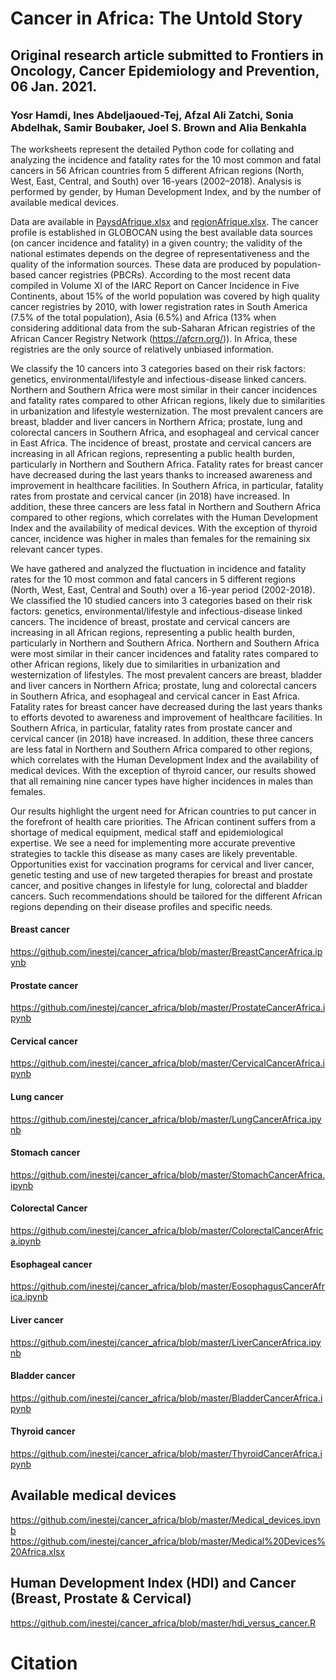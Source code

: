 # Cancer in Africa: The Untold Story
## Original research article submitted to Frontiers in Oncology, Cancer Epidemiology and Prevention, 06 Jan. 2021. 
### Yosr Hamdi, Ines Abdeljaoued-Tej, Afzal Ali Zatchi, Sonia Abdelhak, Samir Boubaker, Joel S. Brown and Alia Benkahla

The worksheets represent the detailed Python code for collating and analyzing the incidence and fatality rates for the 10 most common and fatal cancers in 56 African countries from 5 different African regions (North, West, East, Central, and South) over 16-years (2002–2018). Analysis is performed by gender, by Human Development Index, and by the number of available medical devices. 

Data are available in [PaysdAfrique.xlsx](https://github.com/inestej/cancer_africa/blob/master/PaysdAfrique.xlsx) and [regionAfrique.xlsx](https://github.com/inestej/cancer_africa/blob/master/regionsAfrique.xlsx). 
The cancer profile is established in GLOBOCAN using the best available data sources (on cancer incidence and fatality) in a given country; the validity of the national estimates depends on the degree of representativeness and the quality of the information sources. These data are produced by population-based cancer registries (PBCRs). According to the most recent data compiled in Volume XI of the IARC Report on Cancer Incidence in Five Continents, about 15% of the world population was covered by high quality cancer registries by 2010, with lower registration rates in South America (7.5% of the total population), Asia (6.5%) and Africa (13% when considering additional data from the sub-Saharan African registries of the African Cancer Registry Network (https://afcrn.org/)). In Africa, these registries are the only source of relatively unbiased information. 

We classify the 10 cancers into 3 categories based on their risk factors: genetics, environmental/lifestyle and infectious-disease linked cancers. Northern and Southern Africa were most similar in their cancer incidences and fatality rates compared to other African regions, likely due to similarities in urbanization and lifestyle westernization. The most prevalent cancers are breast, bladder and liver cancers in Northern Africa; prostate, lung and colorectal cancers in Southern Africa, and esophageal and cervical cancer in East Africa. The incidence of breast, prostate and cervical cancers are increasing in all African regions, representing a public health burden, particularly in Northern and Southern Africa. Fatality rates for breast cancer have decreased during the last years thanks to increased awareness and improvement in healthcare facilities. In Southern Africa, in particular, fatality rates from prostate and cervical cancer (in 2018) have increased.  In addition, these three cancers are less fatal in Northern and Southern Africa compared to other regions, which correlates with the Human Development Index and the availability of medical devices. With the exception of thyroid cancer, incidence was higher in males than females for the remaining six relevant cancer types. 

We have gathered and analyzed the fluctuation in incidence and fatality rates for the 10 most common and fatal cancers in 5 different regions (North, West, East, Central and South) over a 16-year period (2002-2018). We classified the 10 studied cancers into 3 categories based on their risk factors: genetics, environmental/lifestyle and infectious-disease linked cancers. The incidence of breast, prostate and cervical cancers are increasing in all African regions, representing a public health burden, particularly in Northern and Southern Africa. Northern and Southern Africa were most similar in their cancer incidences and fatality rates compared to other African regions, likely due to similarities in urbanization and westernization of lifestyles. The most prevalent cancers are breast, bladder and liver cancers in Northern Africa; prostate, lung and colorectal cancers in Southern Africa, and esophageal and cervical cancer in East Africa. Fatality rates for breast cancer have decreased during the last years thanks to efforts devoted to awareness and improvement of healthcare facilities. In Southern Africa, in particular, fatality rates from prostate cancer and cervical cancer (in 2018) have increased.  In addition, these three cancers are less fatal in Northern and Southern Africa compared to other regions, which correlates with the Human Development Index and the availability of medical devices. With the exception of thyroid cancer, our results showed that all  remaining nine cancer types have higher incidences in males than females. 

Our results highlight the urgent need for African countries to put cancer in the forefront of health care priorities. The African continent suffers from a shortage of medical equipment, medical staff and epidemiological expertise. We see a need for implementing more accurate preventive strategies to tackle this disease as many cases are likely preventable. Opportunities exist for vaccination programs for cervical and liver cancer, genetic testing and use of new targeted therapies for breast and prostate cancer, and positive changes in lifestyle for lung, colorectal and bladder cancers. Such recommendations should be tailored for the different African regions depending on their disease profiles and specific needs. 


#### Breast cancer
https://github.com/inestej/cancer_africa/blob/master/BreastCancerAfrica.ipynb

#### Prostate cancer
https://github.com/inestej/cancer_africa/blob/master/ProstateCancerAfrica.ipynb

#### Cervical cancer
https://github.com/inestej/cancer_africa/blob/master/CervicalCancerAfrica.ipynb

#### Lung cancer
https://github.com/inestej/cancer_africa/blob/master/LungCancerAfrica.ipynb

#### Stomach cancer
https://github.com/inestej/cancer_africa/blob/master/StomachCancerAfrica.ipynb

#### Colorectal Cancer
https://github.com/inestej/cancer_africa/blob/master/ColorectalCancerAfrica.ipynb

#### Esophageal cancer
https://github.com/inestej/cancer_africa/blob/master/EosophagusCancerAfrica.ipynb

#### Liver cancer
https://github.com/inestej/cancer_africa/blob/master/LiverCancerAfrica.ipynb

#### Bladder cancer
https://github.com/inestej/cancer_africa/blob/master/BladderCancerAfrica.ipynb 


#### Thyroid cancer
https://github.com/inestej/cancer_africa/blob/master/ThyroidCancerAfrica.ipynb

## Available medical devices
https://github.com/inestej/cancer_africa/blob/master/Medical_devices.ipynb
https://github.com/inestej/cancer_africa/blob/master/Medical%20Devices%20Africa.xlsx

## Human Development Index (HDI) and Cancer (Breast, Prostate & Cervical)
https://github.com/inestej/cancer_africa/blob/master/hdi_versus_cancer.R

# Citation

